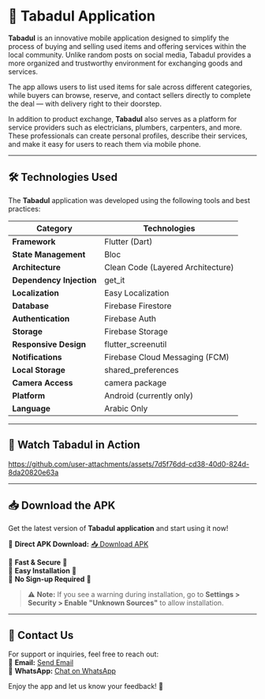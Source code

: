 # 🚀 Tabadul Application

**Tabadul** is an innovative mobile application designed to simplify the process of buying and selling used items and offering services within the local community. Unlike random posts on social media, Tabadul provides a more organized and trustworthy environment for exchanging goods and services.

The app allows users to list used items for sale across different categories, while buyers can browse, reserve, and contact sellers directly to complete the deal — with delivery right to their doorstep.

In addition to product exchange, **Tabadul** also serves as a platform for service providers such as electricians, plumbers, carpenters, and more. These professionals can create personal profiles, describe their services, and make it easy for users to reach them via mobile phone.

---

## 🛠️ Technologies Used

The **Tabadul** application was developed using the following tools and best practices:

| Category                 | Technologies                      |
|--------------------------|-----------------------------------|
| **Framework**            | Flutter (Dart)                    |
| **State Management**     | Bloc                              |
| **Architecture**         | Clean Code (Layered Architecture) |
| **Dependency Injection** | get_it                            |
| **Localization**         | Easy Localization                 |
| **Database**             | Firebase Firestore                |
| **Authentication**       | Firebase Auth                     |
| **Storage**              | Firebase Storage                  |
| **Responsive Design**    | flutter_screenutil                |
| **Notifications**        | Firebase Cloud Messaging (FCM)    |
| **Local Storage**        | shared_preferences                |
| **Camera Access**        | camera package                    |
| **Platform**             | Android (currently only)          |
| **Language**             | Arabic Only                       |

---

## 🎥 Watch Tabadul in Action

https://github.com/user-attachments/assets/7d5f76dd-cd38-40d0-824d-8da20820e63a

---

## 📥 Download the APK  
Get the latest version of **Tabadul application** and start using it now!  

📌 **Direct APK Download:**   [📥 Download APK](https://drive.google.com/file/d/1_eTCA-4EUlf-TuFWh6NXn39WmIG8zgBC/view?usp=sharing)

🔹 **Fast & Secure** 🔐  
🔹 **Easy Installation** 📲  
🔹 **No Sign-up Required** 🚀  

> ⚠ **Note:** If you see a warning during installation, go to **Settings > Security > Enable "Unknown Sources"** to allow installation.  

---

## 📩 Contact Us  
For support or inquiries, feel free to reach out:  
📧 **Email:** [Send Email](https://mail.google.com/mail/?view=cm&fs=1&to=khaled.shbair12@gmail.com)       
💬 **WhatsApp:** [Chat on WhatsApp](https://wa.me/970599724037)  

Enjoy the app and let us know your feedback! 🚀
